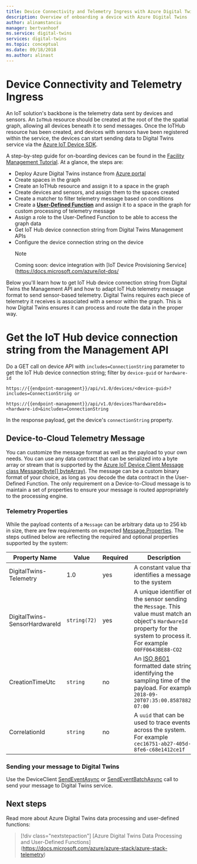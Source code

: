```yaml
---
title: Device Connectivity and Telemetry Ingress with Azure Digital Twins | Microsoft Docs
description: Overview of onboarding a device with Azure Digital Twins
author: alinamstanciu
manager: bertvanhoof
ms.service: digital-twins
services: digital-twins
ms.topic: conceptual
ms.date: 09/18/2018
ms.author: alinast
---
```


# Device Connectivity and Telemetry Ingress

An IoT solution's backbone is the telemetry data sent by devices and sensors. An `IoTHub` resource should be created at the root of the the spatial graph, allowing all devices beneath it to send messages. Once the IoTHub resource has been created, and devices with sensors have been registered within the service, the devices can start sending data to Digital Twins service via the [Azure IoT Device SDK](https://docs.microsoft.com/azure/iot-hub/iot-hub-devguide-sdks#azure-iot-device-sdks). 

A step-by-step guide for on-boarding devices can be found in the [Facility Management Tutorial](tutorial-facilities-app.md). At a glance, the steps are:

- Deploy Azure Digital Twins instance from [Azure portal](http://portal.azure.com)
- Create spaces in the graph
- Create an IoTHub resource and assign it to a space in the graph
- Create devices and sensors, and assign them to the spaces created
- Create a matcher to filter telemetry message based on conditions
- Create a [**User-Defined Function**](concepts-user-defined-functions.md) and assign it to a space in the graph for custom processing of telemetry message
- Assign a role to the User-Defined Function to be able to access the graph data
- Get IoT Hub device connection string from Digital Twins Management APIs
- Configure the device connection string on the device
    >[!NOTE]
    >Coming soon: device integration with [IoT Device Provisioning Service](https://docs.microsoft.com/azure/iot-dps/ 


Below you'll learn how to get IoT Hub device connection string from Digital Twins the Management API and how to adapt IoT Hub telemetry message format to send sensor-based telemetry. Digital Twins requires each piece of telemetry it receives is associated with a sensor within the graph. This is how Digital Twins ensures it can process and route the data in the proper way.

# Get the IoT Hub device connection string from the Management API

Do a GET call on device API with `includes=ConnectionString` parameter to get the IoT Hub device connection string; filter by `device-guid` or `hardware-id`

```
https://{{endpoint-management}}/api/v1.0/devices/<device-guid>?includes=ConnectionString or

https://{{endpoint-management}}/api/v1.0/devices?hardwareIds=<hardware-id>&includes=ConnectionString
```
    
In the response payload, get the device's `connectionString` property.

## Device-to-Cloud Telemetry Message 

You can customize the message format as well as the payload to your own needs. You can use any data contract that can be serialized into a byte array or stream that is supported by the [Azure IoT Device Client Message class Message(byte[] byteArray)](https://docs.microsoft.com/dotnet/api/microsoft.azure.devices.client.message.-ctor?view=azure-dotnet#Microsoft_Azure_Devices_Client_Message__ctor_System_Byte___). The message can be a custom binary format of your choice, as long as you decode the data contract in the User-Defined Function. The only requirement on a Device-to-Cloud message is to maintain a set of properties to ensure your message is routed appropriately to the processing engine.

### Telemetry Properties

While the payload contents of a `Message` can be arbitrary data up to 256 kb in size, there are few requirements on expected [Message.Properties](https://docs.microsoft.com/dotnet/api/microsoft.azure.devices.client.message.properties?view=azure-dotnet). The steps outlined below are reflecting the required and optional properties supported by the system:


| Property Name | Value | Required | Description |
|---|---|---|---|
| DigitalTwins-Telemetry | 1.0 | yes | A constant value that identifies a message to the system |
| DigitalTwins-SensorHardwareId | `string(72)` | yes | A unique identifier of the sensor sending the `Message`. This value must match an object's `HardwareId` property for the system to process it. For example `00FF0643BE88-CO2` |
| CreationTimeUtc | `string` | no | An [ISO 8601](https://en.wikipedia.org/wiki/ISO_8601) formatted date string identifying the sampling time of the payload. For example `2018-09-20T07:35:00.8587882-07:00` |
| CorrelationId | `string` | no | A `uuid` that can be used to trace events across the system. For example `cec16751-ab27-405d-8fe6-c68e1412ce1f`

### Sending your message to Digital Twins

Use the DeviceClient [SendEventAsync](https://docs.microsoft.com/dotnet/api/microsoft.azure.devices.client.deviceclient.sendeventasync?view=azure-dotnet) or [SendEventBatchAsync](https://docs.microsoft.com/dotnet/api/microsoft.azure.devices.client.deviceclient.sendeventbatchasync?view=azure-dotnet) call to send your message to Digital Twins service.


## Next steps

Read more about Azure Digital Twins data processing and user-defined functions:

> [!div class="nextstepaction"]
> [Azure Digital Twins Data Processing and User-Defined Functions] (https://docs.microsoft.com/azure/azure-stack/azure-stack-telemetry)